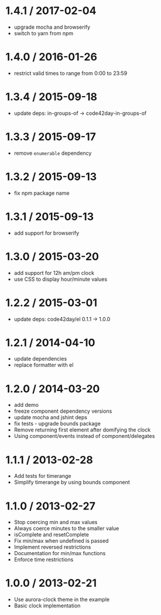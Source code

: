 
1.4.1 / 2017-02-04
==================

 * upgrade mocha and browserify
 * switch to yarn from npm

1.4.0 / 2016-01-26
==================

 * restrict valid times to range from 0:00 to 23:59

1.3.4 / 2015-09-18
==================

 * update deps: in-groups-of -> code42day-in-groups-of

1.3.3 / 2015-09-17
==================

 * remove `enumerable` dependency

1.3.2 / 2015-09-13
==================

 * fix npm package name

1.3.1 / 2015-09-13
==================

 * add support for browserify

1.3.0 / 2015-03-20
==================

 * add support for 12h am/pm clock
 * use CSS to display hour/minute values

1.2.2 / 2015-03-01
==================

 * update deps: code42day/el 0.1.1 -> 1.0.0

1.2.1 / 2014-04-10
==================

 * update dependencies
 * replace formatter with el

1.2.0 / 2014-03-20
==================

 * add demo
 * freeze component dependency versions
 * update mocha and jshint deps
 * fix tests - upgrade bounds package
 * Remove returning first element after domifying the clock
 * Using component/events instead of component/delegates

1.1.1 / 2013-02-28 
==================

 * Add tests for timerange
 * Simplify timerange by using bounds component

1.1.0 / 2013-02-27 
==================

 * Stop coercing min and max values
 * Always coerce minutes to the smaller value
 * isComplete and resetComplete
 * Fix min/max when undefined is passed
 * Implement reversed restrictions
 * Documentation for min/max functions
 * Enforce time restrictions

1.0.0 / 2013-02-21 
==================

 * Use aurora-clock theme in the example
 * Basic clock implementation
